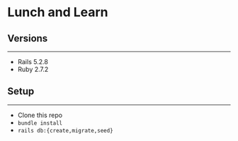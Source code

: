 # Lunch and Learn

## Versions
------------------
- Rails 5.2.8
- Ruby 2.7.2


## Setup
------------
- Clone this repo
- ```bundle install```
- ```rails db:{create,migrate,seed}```
